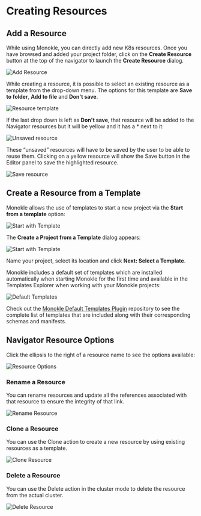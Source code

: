 # Creating Resources

## **Add a Resource**

While using Monokle, you can directly add new K8s resources. Once you have browsed and added your project folder, click on the **Create Resource** button at the top of the navigator to launch the **Create Resource** dialog.

![Add Resource](img/add-resource-1.9.png)

While creating a resource, it is possible to select an existing resource as a template from the drop-down menu. The options for this template are **Save to folder**, **Add to file** and **Don't save**.  

![Resource template](img/template-1.9.png)

If the last drop down is left as **Don't save**, that resource will be added to the Navigator resources but it will be yellow and it has a * next to it:

![Unsaved resource](img/unsaved-resource-1.9.png)

These “unsaved” resources will have to be saved by the user to be able to reuse them. Clicking on a yellow resource will show the Save button in the Editor panel to save the highlighted resource.

![Save resource](img/save-resource-1.9.png)

## **Create a Resource from a Template**

Monokle allows the use of templates to start a new project via the **Start from a template** option:

![Start with Template](img/start-with-template-1.9.png)

The **Create a Project from a Template** dialog appears:

![Start with Template](img/name-project-1.9.png)

Name your project, select its location and click **Next: Select a Template**.

Monokle includes a default set of templates which are installed automatically when starting Monokle
for the first time and available in the Templates Explorer when working with your Monokle projects:

![Default Templates](img/template-selection-1.9.png)

Check out the [Monokle Default Templates Plugin](https://github.com/kubeshop/monokle-default-templates-plugin) repository to 
see the complete list of templates that are included along with their corresponding schemas and manifests.

## **Navigator Resource Options**

Click the ellipsis to the right of a resource name to see the options available:

![Resource Options](img/navigator-resource-options-1.9.png)

### **Rename a Resource**

You can rename resources and update all the references associated with that resource to ensure the integrity of that link.

![Rename Resource](img/rename-1.9.png)

### **Clone a Resource**

You can use the Clone action to create a new resource by using existing resources as a template. 

![Clone Resource](img/clone.png)

### **Delete a Resource**

You can use the Delete action in the cluster mode to delete the resource from the actual cluster. 

![Delete Resource](img/delete.png)